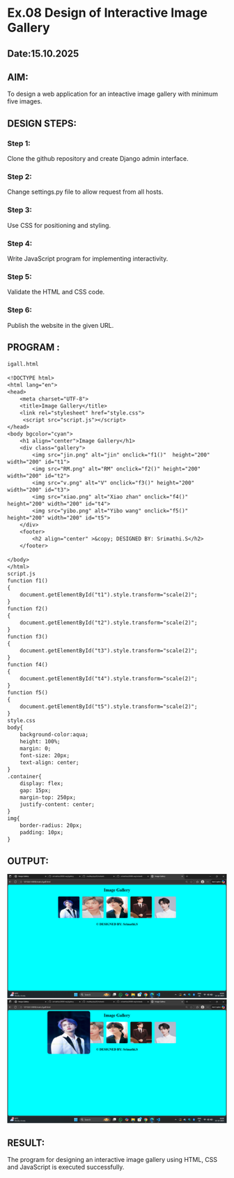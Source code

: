 # Ex.08 Design of Interactive Image Gallery
## Date:15.10.2025

## AIM:
To design a web application for an inteactive image gallery with minimum five images.

## DESIGN STEPS:

### Step 1:
Clone the github repository and create Django admin interface.

### Step 2:
Change settings.py file to allow request from all hosts.

### Step 3:
Use CSS for positioning and styling.

### Step 4:
Write JavaScript program for implementing interactivity.

### Step 5:
Validate the HTML and CSS code.

### Step 6:
Publish the website in the given URL.

## PROGRAM :
```
igall.html

<!DOCTYPE html>
<html lang="en">
<head>
    <meta charset="UTF-8">
    <title>Image Gallery</title>
    <link rel="stylesheet" href="style.css">
     <script src="script.js"></script>
</head>
<body bgcolor="cyan">
    <h1 align="center">Image Gallery</h1>
    <div class="gallery">
        <img src="jin.png" alt="jin" onclick="f1()"  height="200" width="200" id="t1">
        <img src="RM.png" alt="RM" onclick="f2()" height="200" width="200" id="t2">
        <img src="v.png" alt="V" onclick="f3()" height="200" width="200" id="t3">
        <img src="xiao.png" alt="Xiao zhan" onclick="f4()" height="200" width="200" id="t4">
        <img src="yibo.png" alt="Yibo wang" onclick="f5()" height="200" width="200" id="t5">
    </div>
    <footer>
        <h2 align="center" >&copy; DESIGNED BY: Srimathi.S</h2>
    </footer>
   
</body>
</html>
script.js
function f1()
{
    document.getElementById("t1").style.transform="scale(2)";
}
function f2()
{
    document.getElementById("t2").style.transform="scale(2)";
}
function f3()
{
    document.getElementById("t3").style.transform="scale(2)";
}
function f4()
{
    document.getElementById("t4").style.transform="scale(2)";
}
function f5()
{
    document.getElementById("t5").style.transform="scale(2)";
}
style.css
body{
    background-color:aqua;
    height: 100%;
    margin: 0;
    font-size: 20px;
    text-align: center;
}
.container{
    display: flex;
    gap: 15px;
    margin-top: 250px;
    justify-content: center;
}
img{
    border-radius: 20px;
    padding: 10px;
}

```

## OUTPUT:
![alt text](<Screenshot (36).png>)
![alt text](<Screenshot (37).png>)

## RESULT:
The program for designing an interactive image gallery using HTML, CSS and JavaScript is executed successfully.
